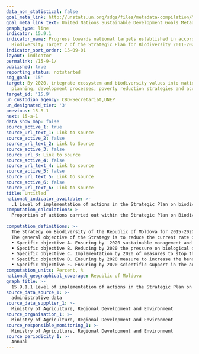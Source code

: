 ```yaml
---
data_non_statistical: false
goal_meta_link: http://unstats.un.org/sdgs/files/metadata-compilation/Metadata-Goal-15.pdf
goal_meta_link_text: United Nations Sustainable Development Goals Metadata (pdf 456kB)
graph_type: line
indicator: 15.9.1
indicator_name: Progress towards national targets established in accordance with Aichi
  Biodiversity Target 2 of the Strategic Plan for Biodiversity 2011-2020
indicator_sort_order: 15-09-01
layout: indicator
permalink: /15-9-1/
published: true
reporting_status: notstarted
sdg_goal: '15'
target: By 2020, integrate ecosystem and biodiversity values into national and local
  planning, development processes, poverty reduction strategies and accounts
target_id: '15.9'
un_custodian_agency: CBD-Secretariat,UNEP
un_designated_tier: '3'
previous: 15-8-1
next: 15-a-1
data_show_map: false
source_active_1: true
source_url_text_1: Link to source
source_active_2: false
source_url_text_2: Link to Source
source_active_3: false
source_url_3: Link to source
source_active_4: false
source_url_text_4: Link to source
source_active_5: false
source_url_text_5: Link to source
source_active_6: false
source_url_text_6: Link to source
title: Untitled
national_indicator_available: >-
  .1 Level of implementation of actions in the Strategic Plan on biodiversity of Republic of Moldova for 2015-2020
computation_calculations: >-
  Proportion of actions carried out within the Strategic Plan on Biodiversity of the Republic of Moldova for 2015-2020.<br> 
  
computation_definitions: >-
  The Strategy on Biodiversity of the Republic of Moldova for 2015-2020 (hereinafter called as Strategy) reflects the current situation of biodiversity in the Republic of Moldova, the trends for change of biodiversity components, purpose and objectives of activities meant for biodiversity protection.  By implementing the Strategy, the provisions of international treaties to which the Republic of Moldova is a part, will be carried out at the national level, especially the recommendations stipulated in the Strategic Plan for Biodiversity 2011-2020, including the Aichi Objectives for Biodiversity, approved in  Nagoya (Japan) at the CBD Parties Conference (2010), in the Strategic Plan of the EU for CBD until 2020, etc.<br> 
  The general objective of the Strategy is to reduce the current rate of biodiversity loss, as a contribution to reducing poverty and as a benefit for all the life forms on the Earth. <br> 
  • Specific objective A. Ensuring by  2020 sustainable management and efficient institutional framework  in the area of biological diversity;<br> 
  • Specific objective B. Reducing by 2020 the pressure on biological diversity to ensure sustainable development;<br> 
  • Specific objective C. Implementation by 2020 of measures to stop threats for biodiversity;        <br> 
  • Specific objective D. Ensuring by 2020 measure to increase the benefits as a result of use of natural resources and ecosystem services;<br> 
  • Specific objective E. Ensuring by 2020 scientific support in the area of biodiversity conservation, access to information and promotion of education for sustainable development. 
computation_units: Percent, %
national_geographical_coverage: Republic of Moldova
graph_title: >-
  15.9.1.1 Level of implementation of actions in the Strategic Plan on biodiversity of Republic of Moldova for 2015-2020 
source_data_source_1: >-
  administrative data 
source_data_supplier_1: >-
  Ministry of Agriculture, Regional Development and Environment
source_organisation_1: >-
  Ministry of Agriculture, Regional Development and Environment
source_responsible_monitoring_1: >-
  Ministry of Agriculture, Regional Development and Environment
source_periodicity_1: >-
  Annual
---
```

